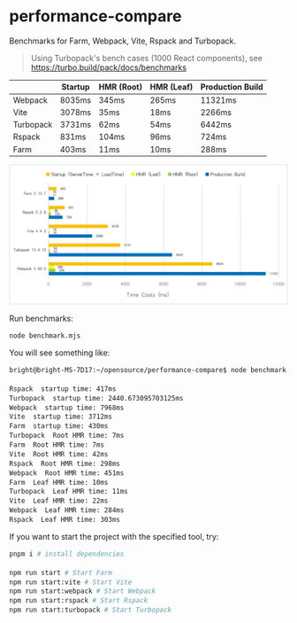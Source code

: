# performance-compare

Benchmarks for Farm, Webpack, Vite, Rspack and Turbopack.

> Using Turbopack's bench cases (1000 React components), see https://turbo.build/pack/docs/benchmarks

|           | **Startup** | **HMR (Root)** | **HMR (Leaf)** | **Production Build** |
| --------- | ----------- | -------------- | -------------- | -------------------- |
| Webpack   | 8035ms      | 345ms          | 265ms          |        11321ms              |
| Vite      | 3078ms      | 35ms           | 18ms           |        2266ms              |
| Turbopack | 3731ms      | 62ms           | 54ms           |          6442ms            |
| Rspack    | 831ms       | 104ms          | 96ms           |          724ms            |
| Farm      | 403ms       | 11ms           | 10ms           |           288ms           |

![xx](./assets/benchmark.jpg)

Run benchmarks:

```bash
node benchmark.mjs
```

You will see something like:

```txt
bright@bright-MS-7D17:~/opensource/performance-compare$ node benchmark.mjs

Rspack  startup time: 417ms
Turbopack  startup time: 2440.673095703125ms
Webpack  startup time: 7968ms
Vite  startup time: 3712ms
Farm  startup time: 430ms
Turbopack  Root HMR time: 7ms
Farm  Root HMR time: 7ms
Vite  Root HMR time: 42ms
Rspack  Root HMR time: 298ms
Webpack  Root HMR time: 451ms
Farm  Leaf HMR time: 10ms
Turbopack  Leaf HMR time: 11ms
Vite  Leaf HMR time: 22ms
Webpack  Leaf HMR time: 284ms
Rspack  Leaf HMR time: 303ms
```

If you want to start the project with the specified tool, try:

```bash
pnpm i # install dependencies

npm run start # Start Farm
npm run start:vite # Start Vite
npm run start:webpack # Start Webpack
npm run start:rspack # Start Rspack
npm run start:turbopack # Start Turbopack
```
